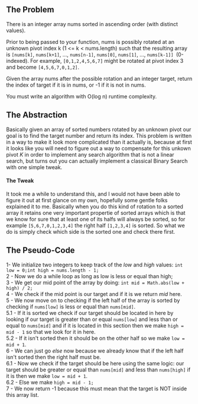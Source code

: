 ## The Problem

There is an integer array nums sorted in ascending order (with distinct values).

Prior to being passed to your function, nums is possibly rotated at an unknown pivot index k (1 <= k < nums.length) such that the resulting array is `[nums[k]`, `nums[k+1]`, ..., `nums[n-1]`, `nums[0]`, `nums[1]`, ..., `nums[k-1]] `(0-indexed). For example, `[0,1,2,4,5,6,7]` might be rotated at pivot index 3 and become `[4,5,6,7,0,1,2]`.

Given the array nums after the possible rotation and an integer target, return the index of target if it is in nums, or -1 if it is not in nums.

You must write an algorithm with O(log n) runtime complexity.

## The Abstraction

Basically given an array of sorted numbers rotated by an unknown pivot our goal is to find the target number and return its index.
This problem is written in a way to make it look more complicated than it actually is, because at first it looks like you will need to figure out a way to compensate for this unkown pivot *K* in order to implement any search algorithm that is not a linear search, but turns out you can actually implement a classical Binary Search with one simple tweak.

#### The Tweak

It took me a while to understand this, and I would not have been able to figure it out at first glance on my own, hopefully some gentle folks explained it to me. Basically when you do this kind of rotation to a sorted array it retains one very important propertie of sorted arrays which is that we know for sure that at least one of its halfs will always be sorted, so for example `[5,6,7,0,1,2,3,4]` the right half `[1,2,3,4]` is sorted. So what we do is simply check which side is the sorted one and check there first.

## The Pseudo-Code

1- We initialize two integers to keep track of the *low* and *high* values: `int low = 0;int high = nums.length - 1;`<br>
2 - Now we do a while loop as long as low is less or equal than high;<br>
3 - We get our mid point of the array by doing: `int mid = Math.abs(low + high) / 2;`<br>
4 - We check if the mid point is our target and if it is we return *mid* here.<br>
5 - We now move on to checking if the left half of the array is sorted by checking if `nums[low]` is less or equal than `nums[mid]`.<br>
5.1 - If it is sorted we check if our target should be located in here by looking if our target is greater than or equal `nums[low]` and less than or equal to `nums[mid]` and if it is located in this section then we make `high = mid - 1` so that we look for it in here.<br>
5.2 - If it isn't sorted then it should be on the other half so we make `low = mid + 1`.<br>
6 - We can just go *else* now because we already know that if the left half isn't sorted then the right half must be.<br>
6.1 - Now we check if the target should be here using the same logic: our target should be greater or equal than `nums[mid]` and less than `nums[high]` if it is then we make `low = mid + 1`.<br>
6.2 - Else we make `high = mid - 1;`<br>
7 - We now return -1 because this must mean that the target is NOT inside this array list.

